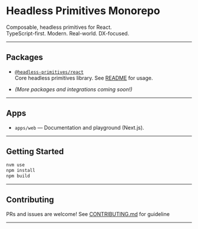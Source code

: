 # Headless Primitives Monorepo

Composable, headless primitives for React.  
TypeScript-first. Modern. Real-world. DX-focused.

---

## Packages

- [`@headless-primitives/react`](./packages/primitives)  
  Core headless primitives library. See [README](./packages/primitives/README.md) for usage.

- *(More packages and integrations coming soon!)*

---

## Apps

- `apps/web` — Documentation and playground (Next.js).

---

## Getting Started

```bash
nvm use
npm install
npm build
```

---

## Contributing

PRs and issues are welcome!
See [CONTRIBUTING.md](./CONTRIBUTING.md) for guideline

---